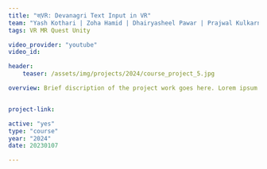 ```yaml
---
title: "स्VR: Devanagri Text Input in VR"
team: "Yash Kothari | Zoha Hamid | Dhairyasheel Pawar | Prajwal Kulkarni "
tags: VR MR Quest Unity

video_provider: "youtube"
video_id:

header:
    teaser: /assets/img/projects/2024/course_project_5.jpg

overview: Brief discription of the project work goes here. Lorem ipsum dolor sit amet, consectetur adipiscing elit, sed do eiusmod tempor incididunt ut labore et dolore magna aliqua. Ut enim ad minim veniam, quis nostrud exercitation ullamco laboris nisi ut aliquip ex ea commodo consequat. Duis aute irure dolor in reprehenderit in voluptate velit esse cillum dolore eu fugiat nulla pariatur. Excepteur sint occaecat cupidatat non proident, sunt in culpa qui officia deserunt mollit anim id est laborum.


project-link:

active: "yes"
type: "course"
year: "2024"
date: 20230107

---
```

